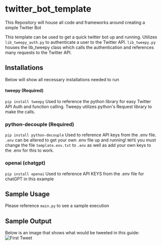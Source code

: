 # twitter_bot_template
This Repository will house all code and frameworks around creating a simple Twitter Bot

This template can be used to get a quick twitter bot up and running. Utilizes ```lib_tweepy_auth.py``` to authenticate a user to the Twitter API. ```lib_tweepy.py``` houses the lib_tweepy class which calls the authentication and references many requests to the Twitter API.

## Installations
Below will show all necessary installations needed to run
#### tweepy (Required)
```pip install tweepy```
Used to reference the python library for easy Twitter API Auth and function calling. Tweepy utilizes python's Request library to make the calls.

### python-decouple (Required)
```pip install python-decouple```
Used to reference API keys from the .env file. ```.env``` can be altered to get your own .env file up and running!
`NOTE` you must change the file ```template.env.txt``` to ```.env``` as well as add your own keys to the .env for this to work.

### openai (chatgpt)
```pip install openai```
Used to reference API KEYS from the .env file for chatGPT in this example

## Sample Usage
Please reference ```main.py``` to see a sample execution

## Sample Output
Below is an image that shows what would be tweeted in this guide:
![First Tweet](First_Tweet.png)
